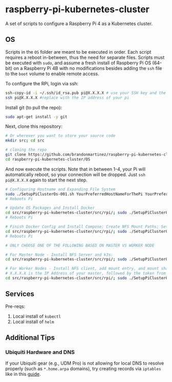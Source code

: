 # raspberry-pi-kubernetes-cluster

A set of scripts to configure a Raspberry Pi 4 as a Kubernetes cluster.

## OS

Scripts in the `OS` folder are meant to be executed in order. Each script
requires a reboot in-between, thus the need for separate files. Scripts must be
executed with `sudo`, and assume a fresh install of Raspberry Pi OS (64-bit) on
a Raspberry Pi 4B with no modifications besides adding the `ssh` file to the
`boot` volume to enable remote access.

To configure the RPi, login via ssh:

```sh
ssh-copy-id -i ~/.ssh/id_rsa.pub pi@X.X.X.X # use your SSH key and the IP of the pi
ssh pi@X.X.X.X #replace with the IP address of your pi
```

Install git (to pull the repo):

```sh
sudo apt-get install -y git
```

Next, clone this repository:

```sh
# Or wherever you want to store your source code
mkdir src; cd src

# cloning the repo
git clone https://github.com/brandonmartinez/raspberry-pi-kubernetes-cluster.git
cd raspberry-pi-kubernetes-cluster/OS
```

And now execute the scripts. Note that in between 1-4, your Pi will
automatically reboot, so your connection will be dropped. Just `ssh pi@X.X.X.X`
again to start the next step.

```sh
# Configuring Hostname and Expanding File System
sudo ./SetupPiClusterOs-001.sh YourPreferredHostNameForThePi YourPreferredPasswordForThePiUserAccount
# Reboots Pi

# Update OS Packages and Install Docker
cd src/raspberry-pi-kubernetes-cluster/src/rpi/; sudo ./SetupPiClusterOs-002.sh
# Reboots Pi

# Finish Docker Config and Install Compose; Create NFS Mount Paths; Setup Boot Options
cd src/raspberry-pi-kubernetes-cluster/src/rpi/; sudo ./SetupPiClusterOs-003.sh
# Reboots Pi

# ONLY CHOOSE ONE OF THE FOLLOWING BASED ON MASTER VS WORKER NODE

# For Master Node - Install NFS Server and k3s:
cd src/raspberry-pi-kubernetes-cluster/src/rpi/; sudo ./SetupPiClusterOs-004-A.sh

# For Worker Nodes - Install NFS client, add mount entry, and mount share; install k3s worker node
# X.X.X.X is the IP Address of your master, followed by the token from k3s:
cd src/raspberry-pi-kubernetes-cluster/src/rpi/; sudo ./SetupPiClusterOs-004-B.sh X.X.X.X "Token from 004-A"
```

## Services

Pre-reqs:

1. Local install of `kubectl`
2. Local install of `helm`

## Additional Tips

### Ubiquiti Hardware and DNS

If your Ubiquiti gear (e.g., UDM Pro) is not allowing for local DNS to resolve
properly (such as `*.home.arpa` domains), try creating records via `iptables`
like in this [guide](https://scotthelme.co.uk/catching-and-dealing-with-naughty-devices-on-my-home-network-v2/).
